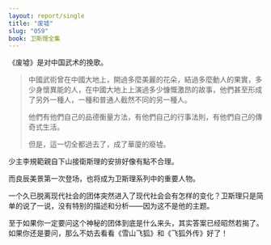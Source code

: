 ```yaml
---
layout: report/single
title: "废墟"
slug: "059"
book: 卫斯理全集
---
```

《废墟》是对中国武术的挽歌。

>中國武術曾在中國大地上，開過多麼美麗的花朵，結過多麼動人的果實，多少身懷異能的人，在中國大地上上演過多少慷慨激昂的故事，他們甚至形成了另外一種人，一種和普通人截然不同的另一種人。
>
>他們有他們自己的品德衡量方法，有他們自己的行事法則，有他們自己的傳奇式生活。
>
>但是，這一切全都過去了，成了華廈的廢墟。

少主李規範親自下山接衛斯理的安排好像有點不合理。

而良辰美景第一次登场，也将成为卫斯理系列中的重要人物。

一个久已脱离现代社会的团体突然进入了现代社会会有怎样的变化？卫斯理只是简单的说了一说，没有特别的描述和分析——因为这不是他的主题。

至于如果你一定要问这个神秘的团体到底是什么来头，其实答案已经昭然若揭了。如果你还是要问，那么不妨去看看《雪山飞狐》和《飞狐外传》好了！
